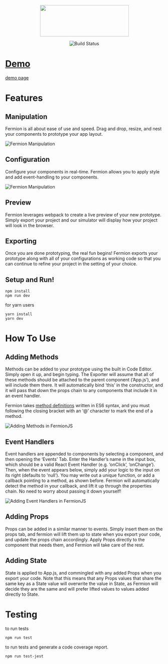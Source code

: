 <p align='center'><img height ='100' width='283' src="https://github.com/FermORG/fermorg.github.io/blob/master/assets/images/logo1.png?raw=true" /></p>

<p align='center'>
<img src="https://travis-ci.org/FermORG/FermionJS.svg?branch=master" alt="Build Status" /></a>
<a href="https://travis-ci.org/FermORG/FermionJS">
</p>

# Demo

[demo page](https://fermorg.github.io/fermion/)

# Features

## Manipulation

Fermion is all about ease of use and speed. Drag and drop, resize, and nest your components to prototype your app layout.

<img src="https://raw.githubusercontent.com/FermORG/fermorg.github.io/master/assets/images/manipulation.gif" alt="Fermion Manipulation" />

## Configuration

Configure your components in real-time. Fermion allows you to apply style and add event-handling to your components.

<img src="https://github.com/FermORG/fermorg.github.io/blob/master/assets/images/config.gif?raw=true" alt="Fermion Manipulation" />

## Preview

Fermion leverages webpack to create a live preview of your new prototype. Simply export your project and our simulator will display how your project will look in the browser.

## Exporting

Once you are done prototyping, the real fun begins! Fermion exports your prototype along with all of your configurations as working code so that you can continue to refine your project in the setting of your choice.

## Setup and Run!

```
npm install
npm run dev
```

for yarn users

```
yarn install
yarn dev
```

# How To Use

## Adding Methods

Methods can be added to your prototype using the built in Code Editor. Simply open it up, and begin typing. The Exporter will assume that all of these methods should be attached to the parent component (‘App.js’), and will include them there. It will automatically bind ‘this’ in the constructor, and it will pass that down the props chain to any components that include it in an event handler.

Fermion takes [method definitions](https://developer.mozilla.org/en-US/docs/Web/JavaScript/Reference/Functions/Method_definitions) written in ES6 syntax, and you must following the closing bracket with an ‘@’ character to mark the end of a method.

<img src="https://github.com/FermORG/fermorg.github.io/blob/master/assets/images/methods.png?raw=true" alt="Adding Methods in FermionJS">

## Event Handlers

Event handlers are appended to components by selecting a component, and then opening the ‘Events’ Tab. Enter the Handler’s name in the input box, which should be a valid React Event Handler (e.g. ‘onClick’, ‘onChange’). Then, when the event appears below, simply add your logic to the input on its right (defaults to ‘null’). You may write out a unique function, or add a callback pointing to a method, as shown before. Fermion will automatically detect the method in your callback, and lift it up through the properties chain. No need to worry about passing it down yourself!

<img src="https://github.com/FermORG/fermorg.github.io/blob/master/assets/images/events.png?raw=true" alt="Adding Event Handlers in FermionJS" />

## Adding Props

Props can be added in a similar manner to events. Simply insert them on the props tab, and fermion will lift them up to state when you export your code, and update the props chain accordingly. Apply Props directly to the component that needs them, and Fermion will take care of the rest.

## Adding State

State is applied to App.js, and commingled with any added Props when you export your code. Note that this means that any Props values that share the same key as a State value will overwrite the value in State, as Fermion will decide they are the same and will prefer lifted values to values added directly to State.

# Testing

to run tests

```
npm run test
```

to run tests and generate a code coverage report.

```
npm run test-jest
```

